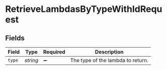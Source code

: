 # RetrieveLambdasByTypeWithIdRequest


## Fields

| Field                             | Type                              | Required                          | Description                       |
| --------------------------------- | --------------------------------- | --------------------------------- | --------------------------------- |
| `type`                            | *string*                          | :heavy_minus_sign:                | The type of the lambda to return. |